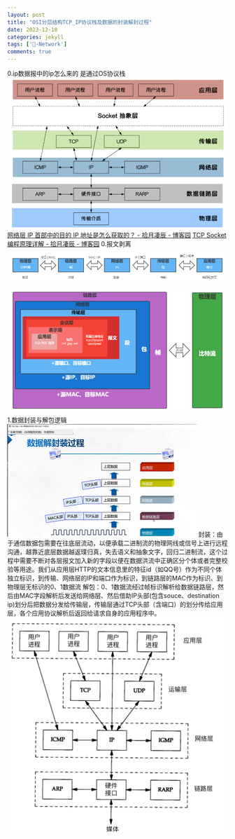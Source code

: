 ```yaml
---
layout: post
title: "OSI分层结构TCP_IP协议栈及数据的封装解封过程"
date: 2023-12-10
categories: jekyll
tags: ['🥁-Network']
comments: true
---
```


0.ip数据报中的ip怎么来的
是通过OS协议栈
![image.png](images/1691982150469-90d7e85b-9713-4987-a987-fc52eb5738a5.png)
[网络层 IP 首部中的目的 IP 地址是怎么获取的？ - 拾月凄辰 - 博客园](https://www.cnblogs.com/FengZeng666/p/15610870.html)
[TCP Socket 编程原理详解 - 拾月凄辰 - 博客园](https://www.cnblogs.com/FengZeng666/p/15610953.html)
0.报文剥离
![image.png](images/1691926170648-fc644175-a319-426b-a0fa-544a671a4018.png)
![image.png](images/1691926176324-bedf3e29-529b-421e-a5a8-f4c2666b6ff3.png)
1.数据封装与解包逻辑
![image.png](images/1690540993917-ff8b0a53-932e-4235-a7aa-5bb632dd5e49.png)
封装：由于通信数据包需要在往底层流动，以便承载二进制流的物理网线或信号上进行远程沟通，越靠近底层数据越返璞归真，失去语义和抽象文字，回归二进制流，这个过程中需要不断对各层报文加入新的字段以便在数据洪流中正确区分个体或者完整校验等用途。我们从应用层HTTP的文本信息里的特征id（如QQ号）作为不同个体独立标识，到传输、网络层的IP和端口作为标识，到链路层的MAC作为标识、到物理层无标识的0、1数据流
解包：0、1数据流经过帧标识解析给数据链路层，然后由MAC字段解析后发送给网络层、然后借助IP头部(包含souce、destination ip)划分后把数据分发给传输层，传输层通过TCP头部（含端口）的划分传给应用层，各个应用协议解析后返回给请求自身的应用程序中。
![image.png](images/1690541196850-882f455f-4f97-40fe-9f1c-f6c07646222a.png)
